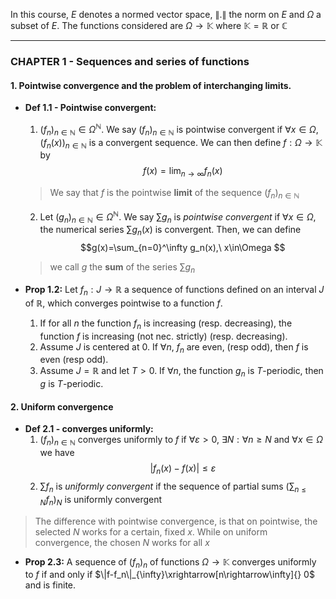 In this course, $E$ denotes a normed vector space, $\|.\|$ the norm on $E$ and $\Omega$ a subset of $E$. The functions considered are $\Omega\rightarrow \mathbb{K}$ where $\mathbb{K}=\mathbb{R}$ or $\mathbb{C}$

---

### CHAPTER 1 - Sequences and series of functions
#### 1. Pointwise convergence and the problem of interchanging limits.

- **Def 1.1 - Pointwise convergent:** 
    1. $(f_n)_{n\in\mathbb{N}}\in\Omega^\mathbb{N}$. We say $(f_n)_{n\in\mathbb{N}}$ is pointwise convergent if $\forall x \in \Omega, (f_n(x))_{n\in\mathbb{N}}$ is a convergent sequence. We can then define $f:\Omega\rightarrow\mathbb{K}$ by 
    $$f(x) = \lim_{n\rightarrow\infty}f_n(x)$$
    > We say that $f$ is the pointwise **limit** of the sequence $(f_n)_{n\in\mathbb{N}}$

    2. Let $(g_n)_{n\in\mathbb{N}}\in\Omega^\mathbb{N}$. We say $\sum g_n$ is *pointwise convergent* if $\forall x \in \Omega$, the numerical series $\sum g_n(x)$ is convergent. Then, we can define
    $$g(x)=\sum_{n=0}^\infty g_n(x),\ x\in\Omega $$
    > we call $g$ the **sum** of the series $\sum g_n$

- **Prop 1.2:** Let $f_n:J\rightarrow \mathbb{R}$ a sequence of functions defined on an interval $J$ of $\mathbb{R}$, which converges pointwise to a function $f$.
    1. If for all $n$ the function $f_n$ is increasing (resp. decreasing), the function $f$ is increasing (not nec. strictly) (resp. decreasing).
    2. Assume $J$ is centered at 0. If $\forall n, \ f_n$ are even, (resp odd), then $f$ is even (resp odd).
    3. Assume $J=\mathbb{R}$ and let $T>0$. If $\forall n$, the function $g_n$ is $T$-periodic, then $g$ is $T$-periodic.


#### 2. Uniform convergence

- **Def 2.1 - converges uniformly:**
    1. $(f_n)_{n\in\mathbb{N}}$ converges uniformly to $f$ if $\forall \varepsilon>0,\ \exists N : \forall n\ge N$ and $\forall x\in\Omega$ we have
$$|f_n(x)-f(x)|\le\varepsilon$$
    2. $\sum f_n$ is *uniformly convergent* if the sequence of partial sums $(\sum_{n\le N} f_n)_N$ is uniformly convergent

> The difference with pointwise convergence, is that on pointwise, the selected $N$ works for a certain, fixed $x$. While on uniform convergence, the chosen $N$ works for all $x$

- **Prop 2.3:** A sequence of $(f_n)_n$ of functions $\Omega\rightarrow\mathbb{K}$ converges uniformly to $f$ if and only if $\|f-f_n\|_{\infty}\xrightarrow[n\rightarrow\infty]{} 0$ and is finite.